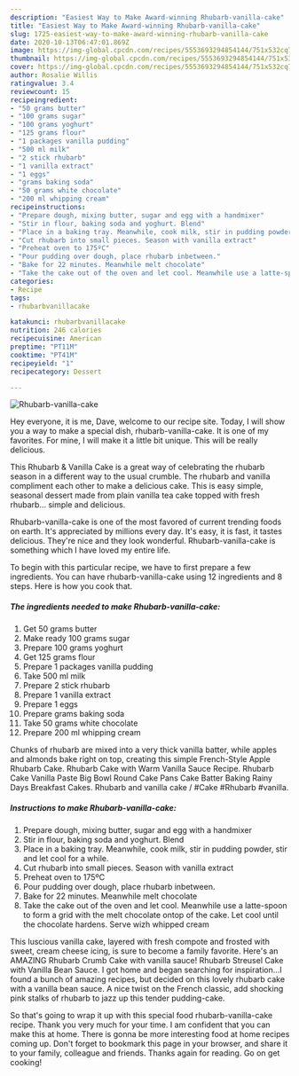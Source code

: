 ```yaml
---
description: "Easiest Way to Make Award-winning Rhubarb-vanilla-cake"
title: "Easiest Way to Make Award-winning Rhubarb-vanilla-cake"
slug: 1725-easiest-way-to-make-award-winning-rhubarb-vanilla-cake
date: 2020-10-13T06:47:01.869Z
image: https://img-global.cpcdn.com/recipes/5553693294854144/751x532cq70/rhubarb-vanilla-cake-recipe-main-photo.jpg
thumbnail: https://img-global.cpcdn.com/recipes/5553693294854144/751x532cq70/rhubarb-vanilla-cake-recipe-main-photo.jpg
cover: https://img-global.cpcdn.com/recipes/5553693294854144/751x532cq70/rhubarb-vanilla-cake-recipe-main-photo.jpg
author: Rosalie Willis
ratingvalue: 3.4
reviewcount: 15
recipeingredient:
- "50 grams butter"
- "100 grams sugar"
- "100 grams yoghurt"
- "125 grams flour"
- "1 packages vanilla pudding"
- "500 ml milk"
- "2 stick rhubarb"
- "1 vanilla extract"
- "1 eggs"
- "grams baking soda"
- "50 grams white chocolate"
- "200 ml whipping cream"
recipeinstructions:
- "Prepare dough, mixing butter, sugar and egg with a handmixer"
- "Stir in flour, baking soda and yoghurt. Blend"
- "Place in a baking tray. Meanwhile, cook milk, stir in pudding powder, stir and let cool for a while."
- "Cut rhubarb into small pieces. Season with vanilla extract"
- "Preheat oven to 175ºC"
- "Pour pudding over dough, place rhubarb inbetween."
- "Bake for 22 minutes. Meanwhile melt chocolate"
- "Take the cake out of the oven and let cool. Meanwhile use a latte-spoon to form a grid with the melt chocolate ontop of the cake. Let cool until the chocolate hardens. Serve wizh whipped cream"
categories:
- Recipe
tags:
- rhubarbvanillacake

katakunci: rhubarbvanillacake 
nutrition: 246 calories
recipecuisine: American
preptime: "PT11M"
cooktime: "PT41M"
recipeyield: "1"
recipecategory: Dessert

---
```



![Rhubarb-vanilla-cake](https://img-global.cpcdn.com/recipes/5553693294854144/751x532cq70/rhubarb-vanilla-cake-recipe-main-photo.jpg)

Hey everyone, it is me, Dave, welcome to our recipe site. Today, I will show you a way to make a special dish, rhubarb-vanilla-cake. It is one of my favorites. For mine, I will make it a little bit unique. This will be really delicious.

This Rhubarb &amp; Vanilla Cake is a great way of celebrating the rhubarb season in a different way to the usual crumble. The rhubarb and vanilla compliment each other to make a delicious cake. This is easy simple, seasonal dessert made from plain vanilla tea cake topped with fresh rhubarb… simple and delicious.

Rhubarb-vanilla-cake is one of the most favored of current trending foods on earth. It's appreciated by millions every day. It's easy, it is fast, it tastes delicious. They're nice and they look wonderful. Rhubarb-vanilla-cake is something which I have loved my entire life.


To begin with this particular recipe, we have to first prepare a few ingredients. You can have rhubarb-vanilla-cake using 12 ingredients and 8 steps. Here is how you cook that.

<!--inarticleads1-->

##### The ingredients needed to make Rhubarb-vanilla-cake:

1. Get 50 grams butter
1. Make ready 100 grams sugar
1. Prepare 100 grams yoghurt
1. Get 125 grams flour
1. Prepare 1 packages vanilla pudding
1. Take 500 ml milk
1. Prepare 2 stick rhubarb
1. Prepare 1 vanilla extract
1. Prepare 1 eggs
1. Prepare grams baking soda
1. Take 50 grams white chocolate
1. Prepare 200 ml whipping cream


Chunks of rhubarb are mixed into a very thick vanilla batter, while apples and almonds bake right on top, creating this simple French-Style Apple Rhubarb Cake. Rhubarb Cake with Warm Vanilla Sauce Recipe. Rhubarb Cake Vanilla Paste Big Bowl Round Cake Pans Cake Batter Baking Rainy Days Breakfast Cakes. Rhubarb and vanilla cake / #Cake #Rhubarb #vanilla. 

<!--inarticleads2-->

##### Instructions to make Rhubarb-vanilla-cake:

1. Prepare dough, mixing butter, sugar and egg with a handmixer
1. Stir in flour, baking soda and yoghurt. Blend
1. Place in a baking tray. Meanwhile, cook milk, stir in pudding powder, stir and let cool for a while.
1. Cut rhubarb into small pieces. Season with vanilla extract
1. Preheat oven to 175ºC
1. Pour pudding over dough, place rhubarb inbetween.
1. Bake for 22 minutes. Meanwhile melt chocolate
1. Take the cake out of the oven and let cool. Meanwhile use a latte-spoon to form a grid with the melt chocolate ontop of the cake. Let cool until the chocolate hardens. Serve wizh whipped cream


This luscious vanilla cake, layered with fresh compote and frosted with sweet, cream cheese icing, is sure to become a family favorite. Here&#39;s an AMAZING Rhubarb Crumb Cake with vanilla sauce! Rhubarb Streusel Cake with Vanilla Bean Sauce. I got home and began searching for inspiration…I found a bunch of amazing recipes, but decided on this lovely rhubarb cake with a vanilla bean sauce. A nice twist on the French classic, add shocking pink stalks of rhubarb to jazz up this tender pudding-cake. 

So that's going to wrap it up with this special food rhubarb-vanilla-cake recipe. Thank you very much for your time. I am confident that you can make this at home. There is gonna be more interesting food at home recipes coming up. Don't forget to bookmark this page in your browser, and share it to your family, colleague and friends. Thanks again for reading. Go on get cooking!
